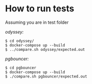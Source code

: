 # How to run tests

Assuming you are in test folder

*odyssey:*
```
$ cd odyssey/
$ docker-compose up --build
$ ../compare.sh odyssey/expected.out
```

*pgbouncer:*
```
$ cd pgbouncer
$ docker-compose up --build
$ ./compare.sh pgbouncer/expected.out
```
